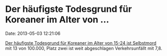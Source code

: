 Der häufigste Todesgrund für Koreaner im Alter von \...
=======================================================

Date: 2013-05-03 12:21:06

[Der häufigste Todesgrund für Koreaner im Alter von 15-24 ist
Selbstmord](http://www.koreaherald.com/view.php?ud=20130502000691) mit
13 von 100.000, Platz zwei ist weit abgeschlagen Verkehrsunfällt mit
7,8.
